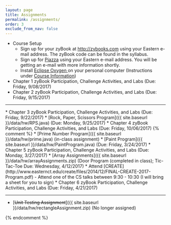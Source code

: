 ```yaml
---  
layout: page
title: Assignments 
permalink: /assignments/
order: 3
exclude_from_nav: false
---
```

   
* Course Setup 
	* Sign up for your zyBook at <a href = "http://zybooks.com">http://zybooks.com</a> using your Eastern e-mail address. The zyBook code can be found in the syllabus.
	* Sign up for <a href = "http://www.piazza.com">Piazza</a> using your Eastern e-mail address. You will be getting an e-mail with more information shortly. 
	* Install <a href = "https://eclipse.org">Eclipse Oxygen </a> on your personal computer (Instructions under <a href = "http://gdancik.github.io/CSC-210/info/">Course Information</a>) 
* Chapter 1 zyBook Participation, Challenge Activities, and Labs (Due: Friday, 9/08/2017) 
* Chapter 2 zyBook Participation, Challenge Activities, and Labs (Due: Friday, 9/15/2017) 
<hr>
* Chapter 3 zyBook Participation, Challenge Activities, and Labs (Due: Friday, 9/22/2017)
* [Rock, Paper, Scissors Program]({{ site.baseurl }}/data/hw/RPS.java) (Due: Monday, 9/25/2017)
* Chapter 4 zyBook Participation, Challenge Activities, and Labs (Due: Friday, 10/06/2017)
{% comment %}
* [Prime Number Program]({{ site.baseurl }}/data/hw/prime.java) (in-class assignment)  
* [Paint Program]({{ site.baseurl }}/data/hw/PaintProgram.java) (Due: Friday, 3/24/2017)  
* Chapter 5 zyBook Participation, Challenge Activities, and Labs (Due: Monday, 3/27/2017)
* [Array Assignments]({{ site.baseurl }}/data/hw/arrayAssignments.zip) (Door Program (completed in class); Tic-Tac-Toe Due: Wednesday, 4/12/2017)  
* Attend [CREATE](http://www.easternct.edu/create/files/2014/12/FINAL-CREATE-2017-Program.pdf) - Attend one of the CS talks between 9:30 - 10:30 (I will bring a sheet for you to sign) 
* Chapter 6 zyBook Participation, Challenge Activities, and Labs (Due: Friday, 4/21/2017)

***
* [<s>Unit Testing Assignment</s>]({{ site.baseurl }}/data/hw/rectangleAssignment.zip) (No longer assigned)

{% endcomment %} 
